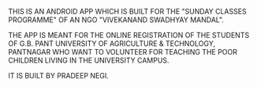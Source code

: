 THIS IS AN ANDROID APP WHICH IS BUILT FOR THE "SUNDAY CLASSES PROGRAMME" OF AN NGO "VIVEKANAND SWADHYAY MANDAL". 

THE APP IS MEANT FOR THE ONLINE REGISTRATION OF THE STUDENTS OF G.B. PANT UNIVERSITY OF AGRICULTURE & TECHNOLOGY, PANTNAGAR WHO WANT TO VOLUNTEER FOR TEACHING THE POOR CHILDREN LIVING IN THE UNIVERSITY CAMPUS.

IT IS BUILT BY PRADEEP NEGI.
